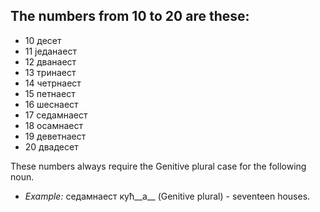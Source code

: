 ## The numbers from 10 to 20 are these:

*   10 десет
*   11 једанаест
*   12 дванаест
*   13 тринаест
*   14 четрнаест
*   15 петнаест
*   16 шеснаест
*   17 седамнаест
*   18 осамнаест
*   19 деветнаест
*   20 двадесет

These numbers always require the Genitive plural case for the following noun.

*   _Example:_ седамнаест кућ__а__ (Genitive plural) - seventeen houses.